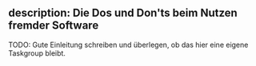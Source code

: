 description: Die Dos und Don'ts beim Nutzen fremder Software
---
TODO: Gute Einleitung schreiben und überlegen, ob das hier eine eigene Taskgroup bleibt.